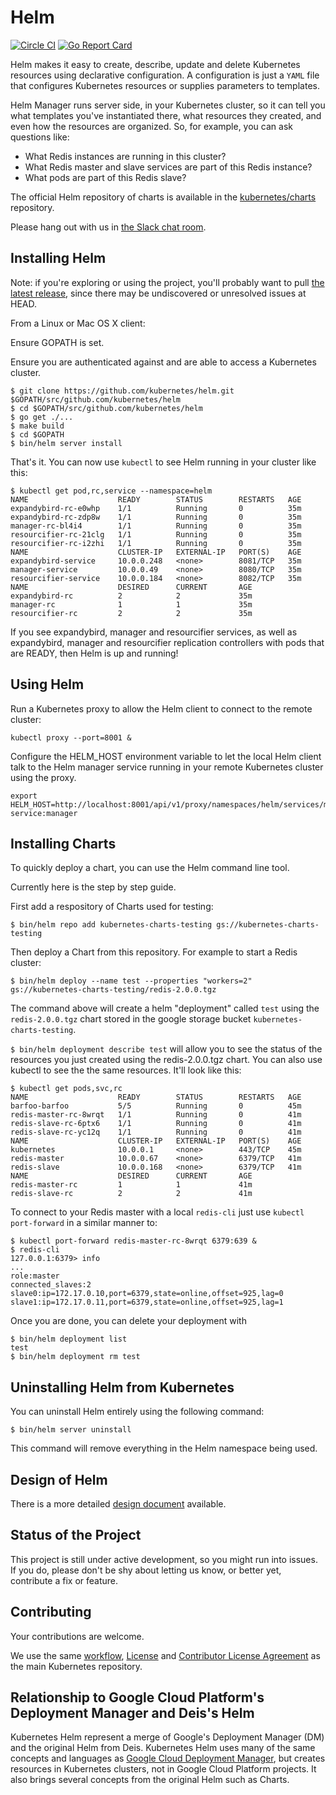 # Helm

[![Circle CI](https://circleci.com/gh/kubernetes/helm.svg?style=svg)](https://circleci.com/gh/kubernetes/helm) [![Go Report Card](http://goreportcard.com/badge/kubernetes/helm)](http://goreportcard.com/report/kubernetes/helm)

Helm makes it easy to create, describe, update and
delete Kubernetes resources using declarative configuration. A configuration is
just a `YAML` file that configures Kubernetes resources or supplies parameters
to templates.

Helm Manager runs server side, in your Kubernetes cluster, so it can tell you what templates
you've instantiated there, what resources they created, and even how the resources
are organized. So, for example, you can ask questions like:

* What Redis instances are running in this cluster?
* What Redis master and slave services are part of this Redis instance?
* What pods are part of this Redis slave?

The official Helm repository of charts is available in the
[kubernetes/charts](https://github.com/kubernetes/charts) repository.

Please hang out with us in [the Slack chat room](https://kubernetes.slack.com/messages/helm/).

## Installing Helm

Note: if you're exploring or using the project, you'll probably want to pull
[the latest release](https://github.com/kubernetes/helm/releases/latest),
since there may be undiscovered or unresolved issues at HEAD.

From a Linux or Mac OS X client:

Ensure GOPATH is set.

Ensure you are authenticated against and are able to access a Kubernetes cluster.

```
$ git clone https://github.com/kubernetes/helm.git $GOPATH/src/github.com/kubernetes/helm
$ cd $GOPATH/src/github.com/kubernetes/helm
$ go get ./...
$ make build
$ cd $GOPATH
$ bin/helm server install
```

That's it. You can now use `kubectl` to see Helm running in your cluster like this:

```
$ kubectl get pod,rc,service --namespace=helm
NAME                    READY        STATUS        RESTARTS   AGE
expandybird-rc-e0whp    1/1          Running       0          35m
expandybird-rc-zdp8w    1/1          Running       0          35m
manager-rc-bl4i4        1/1          Running       0          35m
resourcifier-rc-21clg   1/1          Running       0          35m
resourcifier-rc-i2zhi   1/1          Running       0          35m
NAME                    CLUSTER-IP   EXTERNAL-IP   PORT(S)    AGE
expandybird-service     10.0.0.248   <none>        8081/TCP   35m
manager-service         10.0.0.49    <none>        8080/TCP   35m
resourcifier-service    10.0.0.184   <none>        8082/TCP   35m
NAME                    DESIRED      CURRENT       AGE
expandybird-rc          2            2             35m
manager-rc              1            1             35m
resourcifier-rc         2            2             35m
```

If you see expandybird, manager and resourcifier services, as well as expandybird, manager and resourcifier replication controllers with pods that are READY, then Helm is up and running!

## Using Helm

Run a Kubernetes proxy to allow the Helm client to connect to the remote cluster:

```
kubectl proxy --port=8001 &
```

Configure the HELM_HOST environment variable to let the local Helm client talk to the Helm manager service running in your remote Kubernetes cluster using the proxy.

```
export HELM_HOST=http://localhost:8001/api/v1/proxy/namespaces/helm/services/manager-service:manager
```

## Installing Charts

To quickly deploy a chart, you can use the Helm command line tool.

Currently here is the step by step guide.

First add a respository of Charts used for testing:

```
$ bin/helm repo add kubernetes-charts-testing gs://kubernetes-charts-testing
```

Then deploy a Chart from this repository. For example to start a Redis cluster:

```
$ bin/helm deploy --name test --properties "workers=2" gs://kubernetes-charts-testing/redis-2.0.0.tgz
```
The command above will create a helm "deployment" called `test` using the `redis-2.0.0.tgz` chart stored in the google storage bucket `kubernetes-charts-testing`.

`$ bin/helm deployment describe test` will allow you to see the status of the resources you just created using the redis-2.0.0.tgz chart. You can also use kubectl to see the the same resources. It'll look like this:

```
$ kubectl get pods,svc,rc
NAME                    READY        STATUS        RESTARTS   AGE
barfoo-barfoo           5/5          Running       0          45m
redis-master-rc-8wrqt   1/1          Running       0          41m
redis-slave-rc-6ptx6    1/1          Running       0          41m
redis-slave-rc-yc12q    1/1          Running       0          41m
NAME                    CLUSTER-IP   EXTERNAL-IP   PORT(S)    AGE
kubernetes              10.0.0.1     <none>        443/TCP    45m
redis-master            10.0.0.67    <none>        6379/TCP   41m
redis-slave             10.0.0.168   <none>        6379/TCP   41m
NAME                    DESIRED      CURRENT       AGE
redis-master-rc         1            1             41m
redis-slave-rc          2            2             41m
```

To connect to your Redis master with a local `redis-cli` just use `kubectl port-forward` in a similar manner to:

```
$ kubectl port-forward redis-master-rc-8wrqt 6379:639 &
$ redis-cli
127.0.0.1:6379> info
...
role:master
connected_slaves:2
slave0:ip=172.17.0.10,port=6379,state=online,offset=925,lag=0
slave1:ip=172.17.0.11,port=6379,state=online,offset=925,lag=1
```

Once you are done, you can delete your deployment with

```
$ bin/helm deployment list
test
$ bin/helm deployment rm test
````

## Uninstalling Helm from Kubernetes

You can uninstall Helm entirely using the following command:

```
$ bin/helm server uninstall
```

This command will remove everything in the Helm namespace being used.

## Design of Helm

There is a more detailed [design document](docs/design/design.md) available.

## Status of the Project

This project is still under active development, so you might run into issues. If
you do, please don't be shy about letting us know, or better yet, contribute a
fix or feature.

## Contributing
Your contributions are welcome.

We use the same [workflow](https://github.com/kubernetes/kubernetes/blob/master/docs/devel/development.md#git-setup),
[License](LICENSE) and [Contributor License Agreement](CONTRIBUTING.md) as the main Kubernetes repository.

## Relationship to Google Cloud Platform's Deployment Manager and Deis's Helm
Kubernetes Helm represent a merge of Google's Deployment Manager (DM) and the original Helm from Deis.
Kubernetes Helm uses many of the same concepts and languages as
[Google Cloud Deployment Manager](https://cloud.google.com/deployment-manager/overview),
but creates resources in Kubernetes clusters, not in Google Cloud Platform projects. It also brings several concepts from the original Helm such as Charts.
